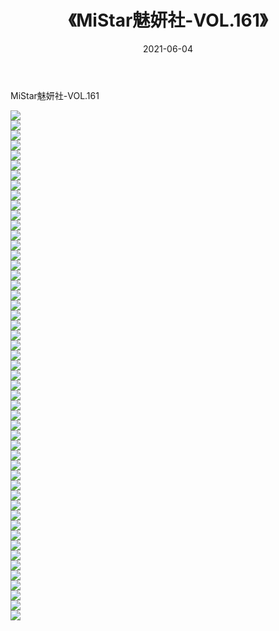 ﻿---
layout: post
title:  《MiStar魅妍社-VOL.161》
date:   2021-06-04
img: http://img.660000.xyz/Sharelink/网络美图/2021/MiStar魅妍社-VOL.161/000.jpg
categories: [美女, 清纯, 唯美]
---

MiStar魅妍社-VOL.161

  ![](http://img.660000.xyz/Sharelink/网络美图/2021/MiStar魅妍社-VOL.161/001.jpg) <br> ![](http://img.660000.xyz/Sharelink/网络美图/2021/MiStar魅妍社-VOL.161/002.jpg) <br> ![](http://img.660000.xyz/Sharelink/网络美图/2021/MiStar魅妍社-VOL.161/003.jpg) <br> ![](http://img.660000.xyz/Sharelink/网络美图/2021/MiStar魅妍社-VOL.161/004.jpg) <br> ![](http://img.660000.xyz/Sharelink/网络美图/2021/MiStar魅妍社-VOL.161/005.jpg) <br> ![](http://img.660000.xyz/Sharelink/网络美图/2021/MiStar魅妍社-VOL.161/006.jpg) <br> ![](http://img.660000.xyz/Sharelink/网络美图/2021/MiStar魅妍社-VOL.161/007.jpg) <br> ![](http://img.660000.xyz/Sharelink/网络美图/2021/MiStar魅妍社-VOL.161/008.jpg) <br> ![](http://img.660000.xyz/Sharelink/网络美图/2021/MiStar魅妍社-VOL.161/009.jpg) <br> ![](http://img.660000.xyz/Sharelink/网络美图/2021/MiStar魅妍社-VOL.161/010.jpg) <br> ![](http://img.660000.xyz/Sharelink/网络美图/2021/MiStar魅妍社-VOL.161/011.jpg) <br> ![](http://img.660000.xyz/Sharelink/网络美图/2021/MiStar魅妍社-VOL.161/012.jpg) <br> ![](http://img.660000.xyz/Sharelink/网络美图/2021/MiStar魅妍社-VOL.161/013.jpg) <br> ![](http://img.660000.xyz/Sharelink/网络美图/2021/MiStar魅妍社-VOL.161/014.jpg) <br> ![](http://img.660000.xyz/Sharelink/网络美图/2021/MiStar魅妍社-VOL.161/015.jpg) <br> ![](http://img.660000.xyz/Sharelink/网络美图/2021/MiStar魅妍社-VOL.161/016.jpg) <br> ![](http://img.660000.xyz/Sharelink/网络美图/2021/MiStar魅妍社-VOL.161/017.jpg) <br> ![](http://img.660000.xyz/Sharelink/网络美图/2021/MiStar魅妍社-VOL.161/018.jpg) <br> ![](http://img.660000.xyz/Sharelink/网络美图/2021/MiStar魅妍社-VOL.161/019.jpg) <br> ![](http://img.660000.xyz/Sharelink/网络美图/2021/MiStar魅妍社-VOL.161/020.jpg) <br> ![](http://img.660000.xyz/Sharelink/网络美图/2021/MiStar魅妍社-VOL.161/021.jpg) <br> ![](http://img.660000.xyz/Sharelink/网络美图/2021/MiStar魅妍社-VOL.161/022.jpg) <br> ![](http://img.660000.xyz/Sharelink/网络美图/2021/MiStar魅妍社-VOL.161/023.jpg) <br> ![](http://img.660000.xyz/Sharelink/网络美图/2021/MiStar魅妍社-VOL.161/024.jpg) <br> ![](http://img.660000.xyz/Sharelink/网络美图/2021/MiStar魅妍社-VOL.161/025.jpg) <br> ![](http://img.660000.xyz/Sharelink/网络美图/2021/MiStar魅妍社-VOL.161/026.jpg) <br> ![](http://img.660000.xyz/Sharelink/网络美图/2021/MiStar魅妍社-VOL.161/027.jpg) <br> ![](http://img.660000.xyz/Sharelink/网络美图/2021/MiStar魅妍社-VOL.161/028.jpg) <br> ![](http://img.660000.xyz/Sharelink/网络美图/2021/MiStar魅妍社-VOL.161/029.jpg) <br> ![](http://img.660000.xyz/Sharelink/网络美图/2021/MiStar魅妍社-VOL.161/030.jpg) <br> ![](http://img.660000.xyz/Sharelink/网络美图/2021/MiStar魅妍社-VOL.161/031.jpg) <br> ![](http://img.660000.xyz/Sharelink/网络美图/2021/MiStar魅妍社-VOL.161/032.jpg) <br> ![](http://img.660000.xyz/Sharelink/网络美图/2021/MiStar魅妍社-VOL.161/033.jpg) <br> ![](http://img.660000.xyz/Sharelink/网络美图/2021/MiStar魅妍社-VOL.161/034.jpg) <br> ![](http://img.660000.xyz/Sharelink/网络美图/2021/MiStar魅妍社-VOL.161/035.jpg) <br> ![](http://img.660000.xyz/Sharelink/网络美图/2021/MiStar魅妍社-VOL.161/036.jpg) <br> ![](http://img.660000.xyz/Sharelink/网络美图/2021/MiStar魅妍社-VOL.161/037.jpg) <br> ![](http://img.660000.xyz/Sharelink/网络美图/2021/MiStar魅妍社-VOL.161/038.jpg) <br> ![](http://img.660000.xyz/Sharelink/网络美图/2021/MiStar魅妍社-VOL.161/039.jpg) <br> ![](http://img.660000.xyz/Sharelink/网络美图/2021/MiStar魅妍社-VOL.161/040.jpg) <br> ![](http://img.660000.xyz/Sharelink/网络美图/2021/MiStar魅妍社-VOL.161/041.jpg) <br> ![](http://img.660000.xyz/Sharelink/网络美图/2021/MiStar魅妍社-VOL.161/042.jpg) <br> ![](http://img.660000.xyz/Sharelink/网络美图/2021/MiStar魅妍社-VOL.161/043.jpg) <br> ![](http://img.660000.xyz/Sharelink/网络美图/2021/MiStar魅妍社-VOL.161/044.jpg) <br> ![](http://img.660000.xyz/Sharelink/网络美图/2021/MiStar魅妍社-VOL.161/045.jpg) <br> ![](http://img.660000.xyz/Sharelink/网络美图/2021/MiStar魅妍社-VOL.161/046.jpg) <br> ![](http://img.660000.xyz/Sharelink/网络美图/2021/MiStar魅妍社-VOL.161/047.jpg) <br> ![](http://img.660000.xyz/Sharelink/网络美图/2021/MiStar魅妍社-VOL.161/048.jpg) <br> ![](http://img.660000.xyz/Sharelink/网络美图/2021/MiStar魅妍社-VOL.161/049.jpg) <br> ![](http://img.660000.xyz/Sharelink/网络美图/2021/MiStar魅妍社-VOL.161/050.jpg) <br> ![](http://img.660000.xyz/Sharelink/网络美图/2021/MiStar魅妍社-VOL.161/051.jpg) <br>